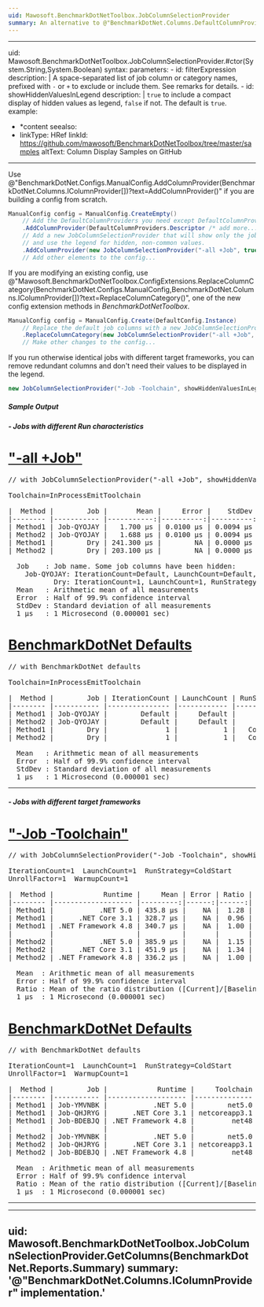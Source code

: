 ```yaml
---
uid: Mawosoft.BenchmarkDotNetToolbox.JobColumnSelectionProvider
summary: An alternative to @"BenchmarkDotNet.Columns.DefaultColumnProviders.Job?displayProperty=nameWithType", with a user-defined selection of Job columns.
---
```

---
uid: Mawosoft.BenchmarkDotNetToolbox.JobColumnSelectionProvider.#ctor(System.String,System.Boolean)
syntax:
    parameters:
    - id: filterExpression
      description: |
        A space-separated list of job column or category names, prefixed with `-` or `+` to exclude or include them.
        See remarks for details.
    - id: showHiddenValuesInLegend
      description: |
        `true` to include a compact display of hidden values as legend, `false` if not.
        The default is `true`.
example:
- *content
seealso:
- linkType: HRef
  linkId: https://github.com/mawosoft/BenchmarkDotNetToolbox/tree/master/samples
  altText: Column Display Samples on GitHub
---

Use @"BenchmarkDotNet.Configs.ManualConfig.AddColumnProvider(BenchmarkDotNet.Columns.IColumnProvider[])?text=AddColumnProvider()"
if you are building a config from scratch.

```csharp
ManualConfig config = ManualConfig.CreateEmpty()
    // Add the DefaultColumnProviders you need except DefaultColumnProviders.Job
    .AddColumnProvider(DefaultColumnProviders.Descriptor /* add more... */)
    // Add a new JobColumnSelectionProvider that will show only the job name
    // and use the legend for hidden, non-common values.
    .AddColumnProvider(new JobColumnSelectionProvider("-all +Job", true));
    // Add other elements to the config...
```

If you are modifying an existing config, use
@"Mawosoft.BenchmarkDotNetToolbox.ConfigExtensions.ReplaceColumnCategory(BenchmarkDotNet.Configs.ManualConfig,BenchmarkDotNet.Columns.IColumnProvider[])?text=ReplaceColumnCategory()",
one of the new config extension methods in *BenchmarkDotNetToolbox*.

```csharp
ManualConfig config = ManualConfig.Create(DefaultConfig.Instance)
    // Replace the default job columns with a new JobColumnSelectionProvider
    .ReplaceColumnCategory(new JobColumnSelectionProvider("-all +Job", true));
    // Make other changes to the config...
```

If you run otherwise identical jobs with different target frameworks, you can remove redundant columns and don't
need their values to be displayed in the legend.

```csharp
new JobColumnSelectionProvider("-Job -Toolchain", showHiddenValuesInLegend: false)
```

##### Sample Output

##### - Jobs with different Run characteristics

# ["-all +Job"](#tab/tabid-1)
<pre>
// with JobColumnSelectionProvider("-all +Job", showHiddenValuesInLegend: true)

Toolchain=InProcessEmitToolchain  

|  Method |        Job |       Mean |     Error |    StdDev |
|-------- |----------- |-----------:|----------:|----------:|
| Method1 | Job-QYOJAY |   1.700 μs | 0.0100 μs | 0.0094 μs |
| Method2 | Job-QYOJAY |   1.688 μs | 0.0100 μs | 0.0094 μs |
| Method1 |        Dry | 241.300 μs |        NA | 0.0000 μs |
| Method2 |        Dry | 203.100 μs |        NA | 0.0000 μs |

  Job    : Job name. Some job columns have been hidden:
    Job-QYOJAY: IterationCount=Default, LaunchCount=Default, RunStrategy=Default, UnrollFactor=16, WarmupCount=Default
           Dry: IterationCount=1, LaunchCount=1, RunStrategy=ColdStart, UnrollFactor=1, WarmupCount=1
  Mean   : Arithmetic mean of all measurements
  Error  : Half of 99.9% confidence interval
  StdDev : Standard deviation of all measurements
  1 μs   : 1 Microsecond (0.000001 sec)
</pre>
# [BenchmarkDotNet Defaults](#tab/tabid-2)
<pre>
// with BenchmarkDotNet defaults

Toolchain=InProcessEmitToolchain  

|  Method |        Job | IterationCount | LaunchCount | RunStrategy | UnrollFactor | WarmupCount |       Mean |     Error |    StdDev |
|-------- |----------- |--------------- |------------ |------------ |------------- |------------ |-----------:|----------:|----------:|
| Method1 | Job-QYOJAY |        Default |     Default |     Default |           16 |     Default |   1.701 μs | 0.0221 μs | 0.0206 μs |
| Method2 | Job-QYOJAY |        Default |     Default |     Default |           16 |     Default |   1.689 μs | 0.0075 μs | 0.0063 μs |
| Method1 |        Dry |              1 |           1 |   ColdStart |            1 |           1 | 255.200 μs |        NA | 0.0000 μs |
| Method2 |        Dry |              1 |           1 |   ColdStart |            1 |           1 | 239.700 μs |        NA | 0.0000 μs |

  Mean   : Arithmetic mean of all measurements
  Error  : Half of 99.9% confidence interval
  StdDev : Standard deviation of all measurements
  1 μs   : 1 Microsecond (0.000001 sec)
</pre>
***

##### - Jobs with different target frameworks

# ["-Job -Toolchain"](#tab/tabid-3)
<pre>
// with JobColumnSelectionProvider("-Job -Toolchain", showHiddenValuesInLegend: false)

IterationCount=1  LaunchCount=1  RunStrategy=ColdStart  
UnrollFactor=1  WarmupCount=1  

|  Method |            Runtime |     Mean | Error | Ratio |
|-------- |------------------- |---------:|------:|------:|
| Method1 |           .NET 5.0 | 435.8 μs |    NA |  1.28 |
| Method1 |      .NET Core 3.1 | 328.7 μs |    NA |  0.96 |
| Method1 | .NET Framework 4.8 | 340.7 μs |    NA |  1.00 |
|         |                    |          |       |       |
| Method2 |           .NET 5.0 | 385.9 μs |    NA |  1.15 |
| Method2 |      .NET Core 3.1 | 451.9 μs |    NA |  1.34 |
| Method2 | .NET Framework 4.8 | 336.2 μs |    NA |  1.00 |

  Mean  : Arithmetic mean of all measurements
  Error : Half of 99.9% confidence interval
  Ratio : Mean of the ratio distribution ([Current]/[Baseline])
  1 μs  : 1 Microsecond (0.000001 sec)
</pre>
# [BenchmarkDotNet Defaults](#tab/tabid-4)
<pre>
// with BenchmarkDotNet defaults

IterationCount=1  LaunchCount=1  RunStrategy=ColdStart  
UnrollFactor=1  WarmupCount=1  

|  Method |        Job |            Runtime |     Toolchain |     Mean | Error | Ratio |
|-------- |----------- |------------------- |-------------- |---------:|------:|------:|
| Method1 | Job-YMVNBK |           .NET 5.0 |        net5.0 | 358.1 μs |    NA |  1.05 |
| Method1 | Job-QHJRYG |      .NET Core 3.1 | netcoreapp3.1 | 350.5 μs |    NA |  1.02 |
| Method1 | Job-BDEBJQ | .NET Framework 4.8 |         net48 | 342.4 μs |    NA |  1.00 |
|         |            |                    |               |          |       |       |
| Method2 | Job-YMVNBK |           .NET 5.0 |        net5.0 | 332.9 μs |    NA |  0.65 |
| Method2 | Job-QHJRYG |      .NET Core 3.1 | netcoreapp3.1 | 332.5 μs |    NA |  0.65 |
| Method2 | Job-BDEBJQ | .NET Framework 4.8 |         net48 | 512.5 μs |    NA |  1.00 |

  Mean  : Arithmetic mean of all measurements
  Error : Half of 99.9% confidence interval
  Ratio : Mean of the ratio distribution ([Current]/[Baseline])
  1 μs  : 1 Microsecond (0.000001 sec)
</pre>
***

---
uid: Mawosoft.BenchmarkDotNetToolbox.JobColumnSelectionProvider.GetColumns(BenchmarkDotNet.Reports.Summary)
summary: '@"BenchmarkDotNet.Columns.IColumnProvider" implementation.'
---
